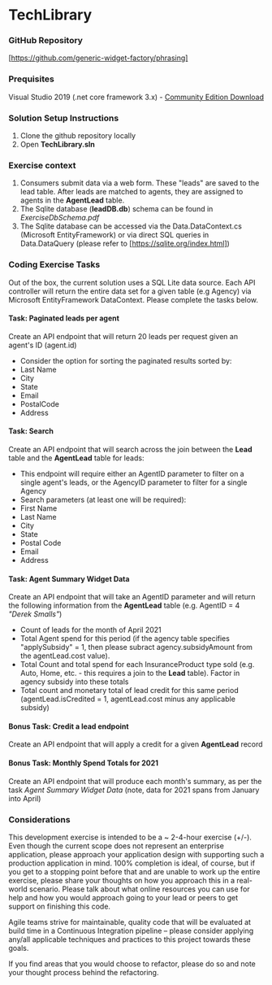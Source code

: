 # TechLibrary


### GitHub Repository 
[https://github.com/generic-widget-factory/phrasing] 

### Prequisites
Visual Studio 2019 (.net core framework 3.x) - [Community Edition Download](https://visualstudio.microsoft.com/downloads/) 


### Solution Setup Instructions 
1. Clone the github repository locally 
2. Open **TechLibrary.sln**

### Exercise context
1. Consumers submit data via a web form.  These "leads" are saved to the lead table. After leads are matched to agents, they are assigned to agents in the **AgentLead** table.
2. The Sqlite database (**leadDB.db**) schema can be found in *ExerciseDbSchema.pdf*
3. The Sqlite database can be accessed via the Data.DataContext.cs (Microsoft EntityFramework) or via direct SQL queries in Data.DataQuery (please refer to [https://sqlite.org/index.html])

### Coding Exercise Tasks 
Out of the box, the current solution uses a SQL Lite data source. Each API controller will return the entire data set for a given table (e.g Agency) via Microsoft EntityFramework DataContext. Please complete the tasks below. 

#### Task: Paginated leads per agent 
Create an API endpoint that will return 20 leads per request given an agent's ID (agent.id)
* Consider the  option for sorting the paginated results sorted by:
 * Last Name
 * City
 * State
 * Email
 * PostalCode
 * Address

#### Task: Search  
Create an API endpoint that will search across the join between the **Lead** table and the **AgentLead** table for leads:
* This endpoint will require either an AgentID parameter to filter on a single agent's leads, or the AgencyID parameter to filter for a single Agency
* Search parameters (at least one will be required): 
 * First Name
 * Last Name
 * City
 * State
 * Postal Code
 * Email
 * Address


#### Task: Agent Summary Widget Data
Create an API endpoint that will take an AgentID parameter and will return the following information from the **AgentLead** table (e.g. AgentID = 4 *"Derek Smalls"*)
* Count of leads for the  month of April 2021
* Total Agent spend for this period (if the agency table specifies "applySubsidy" = 1, then please subract agency.subsidyAmount from the agentLead.cost value). 
* Total Count and total spend for each InsuranceProduct type sold (e.g. Auto, Home, etc. - this requires a join to the **Lead** table). Factor in agency subsidy into these totals 
* Total count and monetary total of lead credit for this same period (agentLead.isCredited = 1, agentLead.cost minus any applicable subsidy)


#### Bonus Task: Credit a lead endpoint 
Create an API endpoint that will apply a credit for a given **AgentLead** record

#### Bonus Task: Monthly Spend Totals for 2021 
Create an API endpoint that will produce each month's summary, as per the task *Agent Summary Widget Data* (note, data for 2021 spans from January into April)


### Considerations
This development exercise is intended to be a ~ 2-4-hour exercise (+/-).  
Even though the current scope does not represent an enterprise application, please approach your application design with supporting such a production application in mind. 
100% completion is ideal, of course, but if you get to a stopping point before that and are unable to work up the entire exercise, please share your thoughts on how you approach this in a real-world scenario. 
Please talk about what online resources you can use for help and how you would approach going to your lead or peers to get support on finishing this code. 

Agile teams strive for maintainable, quality code that will be evaluated at build time in a Continuous Integration pipeline – please consider applying any/all applicable techniques and practices to this project towards these goals. 

If you find areas that you would choose to refactor, please do so and note your thought process behind the refactoring.
